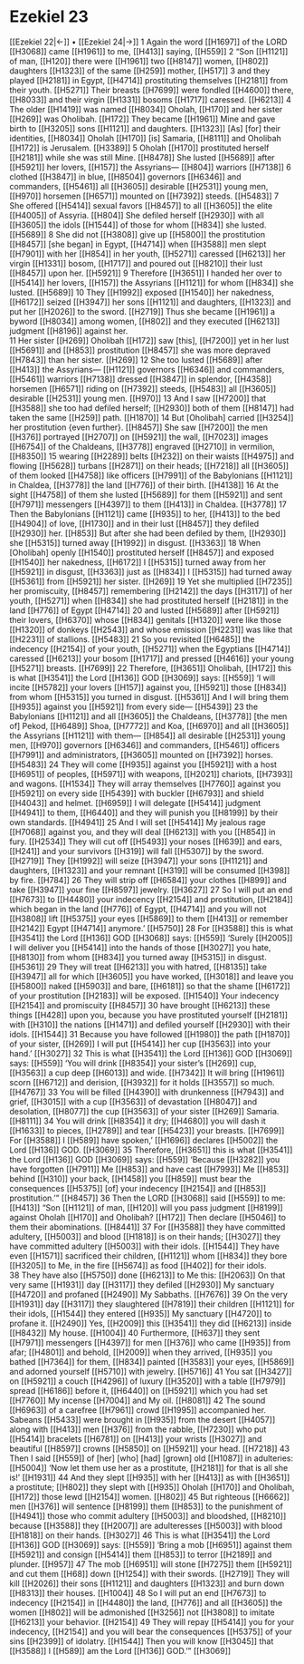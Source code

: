 # Ezekiel 23
[[Ezekiel 22|←]] • [[Ezekiel 24|→]]
1 Again the word [[H1697]] of the LORD [[H3068]] came [[H1961]] to me, [[H413]] saying, [[H559]] 
2 “Son [[H1121]] of man, [[H120]] there were [[H1961]] two [[H8147]] women, [[H802]] daughters [[H1323]] of the same [[H259]] mother, [[H517]] 
3 and they played [[H2181]] in Egypt, [[H4714]] prostituting themselves [[H2181]] from their youth. [[H5271]] Their breasts [[H7699]] were fondled [[H4600]] there, [[H8033]] and their virgin [[H1331]] bosoms [[H1717]] caressed. [[H6213]] 
4 The older [[H1419]] was named [[H8034]] Oholah, [[H170]] and her sister [[H269]] was Oholibah. [[H172]] They became [[H1961]] Mine  and gave birth to [[H3205]] sons [[H1121]] and daughters. [[H1323]] [As] [for] their identities, [[H8034]] Oholah [[H170]] [is] Samaria, [[H8111]] and Oholibah [[H172]] is Jerusalem. [[H3389]] 
5 Oholah [[H170]] prostituted herself [[H2181]] while she was still Mine. [[H8478]] She lusted [[H5689]] after [[H5921]] her lovers, [[H157]] the Assyrians— [[H804]] warriors [[H7138]] 
6 clothed [[H3847]] in blue, [[H8504]] governors [[H6346]] and commanders, [[H5461]] all [[H3605]] desirable [[H2531]] young men, [[H970]] horsemen [[H6571]] mounted on [[H7392]] steeds. [[H5483]] 
7 She offered [[H5414]] sexual favors [[H8457]] to all [[H3605]] the elite [[H4005]] of Assyria. [[H804]] She defiled herself [[H2930]] with all [[H3605]] the idols [[H1544]] of those for whom [[H834]] she lusted. [[H5689]] 
8 She did not [[H3808]] give up [[H5800]] the prostitution [[H8457]] [she began] in Egypt, [[H4714]] when [[H3588]] men slept [[H7901]] with her [[H854]] in her youth, [[H5271]] caressed [[H6213]] her virgin [[H1331]] bosom, [[H1717]] and poured out [[H8210]] their lust [[H8457]] upon her. [[H5921]] 
9 Therefore [[H3651]] I handed her over to [[H5414]] her lovers, [[H157]] the Assyrians [[H1121]] for whom [[H834]] she lusted. [[H5689]] 
10 They [[H1992]] exposed [[H1540]] her nakedness, [[H6172]] seized [[H3947]] her sons [[H1121]] and daughters, [[H1323]] and put her [[H2026]] to the sword. [[H2719]] Thus she became [[H1961]] a byword [[H8034]] among women, [[H802]] and they executed [[H6213]] judgment [[H8196]] against her.  
11 Her sister [[H269]] Oholibah [[H172]] saw [this], [[H7200]] yet in her lust [[H5691]] and [[H853]] prostitution [[H8457]] she was more depraved [[H7843]] than her sister. [[H269]] 
12 She too lusted [[H5689]] after [[H413]] the Assyrians— [[H1121]] governors [[H6346]] and commanders, [[H5461]] warriors [[H7138]] dressed [[H3847]] in splendor, [[H4358]] horsemen [[H6571]] riding on [[H7392]] steeds, [[H5483]] all [[H3605]] desirable [[H2531]] young men. [[H970]] 
13 And I saw [[H7200]] that [[H3588]] she too had defiled herself; [[H2930]] both of them [[H8147]] had taken the same [[H259]] path. [[H1870]] 
14 But [Oholibah] carried [[H3254]] her prostitution {even further}. [[H8457]] She saw [[H7200]] the men [[H376]] portrayed [[H2707]] on [[H5921]] the wall, [[H7023]] images [[H6754]] of the Chaldeans, [[H3778]] engraved [[H2710]] in vermilion, [[H8350]] 
15 wearing [[H2289]] belts [[H232]] on their waists [[H4975]] and flowing [[H5628]] turbans [[H2871]] on their heads; [[H7218]] all [[H3605]] of them looked [[H4758]] like officers [[H7991]] of the Babylonians [[H1121]] in Chaldea, [[H3778]] the land [[H776]] of their birth. [[H4138]] 
16 At the sight [[H4758]] of them she lusted [[H5689]] for them [[H5921]] and sent [[H7971]] messengers [[H4397]] to them [[H413]] in Chaldea. [[H3778]] 
17 Then the Babylonians [[H1121]] came [[H935]] to her, [[H413]] to the bed [[H4904]] of love, [[H1730]] and in their lust [[H8457]] they defiled [[H2930]] her. [[H853]] But after she had been defiled by them, [[H2930]] she [[H5315]] turned away [[H1992]] in disgust. [[H3363]] 
18 When [Oholibah] openly [[H1540]] prostituted herself [[H8457]] and exposed [[H1540]] her nakedness, [[H6172]] I [[H5315]] turned away from her [[H5921]] in disgust, [[H3363]] just as [[H834]] I [[H5315]] had turned away [[H5361]] from [[H5921]] her sister. [[H269]] 
19 Yet she multiplied [[H7235]] her promiscuity, [[H8457]] remembering [[H2142]] the days [[H3117]] of her youth, [[H5271]] when [[H834]] she had prostituted herself [[H2181]] in the land [[H776]] of Egypt [[H4714]] 
20 and lusted [[H5689]] after [[H5921]] their lovers, [[H6370]] whose [[H834]] genitals [[H1320]] were like those [[H1320]] of donkeys [[H2543]] and whose emission [[H2231]] was like that [[H2231]] of stallions. [[H5483]] 
21 So you revisited [[H6485]] the indecency [[H2154]] of your youth, [[H5271]] when the Egyptians [[H4714]] caressed [[H6213]] your bosom [[H1717]] and pressed [[H4616]] your young [[H5271]] breasts. [[H7699]] 
22 Therefore, [[H3651]] Oholibah, [[H172]] this is what [[H3541]] the Lord [[H136]] GOD [[H3069]] says: [[H559]] ‘I will incite [[H5782]] your lovers [[H157]] against you, [[H5921]] those [[H834]] from whom [[H5315]] you turned in disgust. [[H5361]] And I will bring them [[H935]] against you [[H5921]] from every side— [[H5439]] 
23 the Babylonians [[H1121]] and all [[H3605]] the Chaldeans, [[H3778]] [the men of] Pekod, [[H6489]] Shoa, [[H7772]] and Koa, [[H6970]] and all [[H3605]] the Assyrians [[H1121]] with them— [[H854]] all desirable [[H2531]] young men, [[H970]] governors [[H6346]] and commanders, [[H5461]] officers [[H7991]] and administrators, [[H3605]] mounted on [[H7392]] horses. [[H5483]] 
24 They will come [[H935]] against you [[H5921]] with a host [[H6951]] of peoples, [[H5971]] with weapons, [[H2021]] chariots, [[H7393]] and wagons. [[H1534]] They will array themselves [[H7760]] against you [[H5921]] on every side [[H5439]] with buckler [[H6793]] and shield [[H4043]] and helmet. [[H6959]] I will delegate [[H5414]] judgment [[H4941]] to them, [[H6440]] and they will punish you [[H8199]] by their own standards. [[H4941]] 
25 And I will set [[H5414]] My jealous rage [[H7068]] against you,  and they will deal [[H6213]] with you [[H854]] in fury. [[H2534]] They will cut off [[H5493]] your noses [[H639]] and ears, [[H241]] and your survivors [[H319]] will fall [[H5307]] by the sword. [[H2719]] They [[H1992]] will seize [[H3947]] your sons [[H1121]] and daughters, [[H1323]] and your remnant [[H319]] will be consumed [[H398]] by fire. [[H784]] 
26 They will strip off [[H6584]] your clothes [[H899]] and take [[H3947]] your fine [[H8597]] jewelry. [[H3627]] 
27 So I will put an end [[H7673]] to [[H4480]] your indecency [[H2154]] and prostitution, [[H2184]] which began in the land [[H776]] of Egypt, [[H4714]] and you will not [[H3808]] lift [[H5375]] your eyes [[H5869]] to them [[H413]] or remember [[H2142]] Egypt [[H4714]] anymore.’ [[H5750]] 
28 For [[H3588]] this is what [[H3541]] the Lord [[H136]] GOD [[H3068]] says: [[H559]] ‘Surely [[H2005]] I will deliver you [[H5414]] into the hands of those [[H3027]] you hate, [[H8130]] from whom [[H834]] you turned away [[H5315]] in disgust. [[H5361]] 
29 They will treat [[H6213]] you with hatred, [[H8135]] take [[H3947]] all for which [[H3605]] you have worked, [[H3018]] and leave you [[H5800]] naked [[H5903]] and bare, [[H6181]] so that the shame [[H6172]] of your prostitution [[H2183]] will be exposed. [[H1540]] Your indecency [[H2154]] and promiscuity [[H8457]] 
30 have brought [[H6213]] these things [[H428]] upon you,  because you have prostituted yourself [[H2181]] with [[H310]] the nations [[H1471]] and defiled yourself [[H2930]] with their idols. [[H1544]] 
31 Because you have followed [[H1980]] the path [[H1870]] of your sister, [[H269]] I will put [[H5414]] her cup [[H3563]] into your hand.’ [[H3027]] 
32 This is what [[H3541]] the Lord [[H136]] GOD [[H3069]] says: [[H559]] ‘You will drink [[H8354]] your sister’s [[H269]] cup, [[H3563]] a cup deep [[H6013]] and wide. [[H7342]] It will bring [[H1961]] scorn [[H6712]] and derision, [[H3932]] for it holds [[H3557]] so much. [[H4767]] 
33 You will be filled [[H4390]] with drunkenness [[H7943]] and grief, [[H3015]] with a cup [[H3563]] of devastation [[H8047]] and desolation, [[H8077]] the cup [[H3563]] of your sister [[H269]] Samaria. [[H8111]] 
34 You will drink [[H8354]] it dry; [[H4680]] you will dash it [[H1633]] to pieces, [[H2789]] and tear [[H5423]] your breasts. [[H7699]] For [[H3588]] I [[H589]] have spoken,’ [[H1696]] declares [[H5002]] the Lord [[H136]] GOD. [[H3069]] 
35 Therefore, [[H3651]] this is what [[H3541]] the Lord [[H136]] GOD [[H3069]] says: [[H559]] ‘Because [[H3282]] you have forgotten [[H7911]] Me [[H853]] and have cast [[H7993]] Me [[H853]] behind [[H310]] your back, [[H1458]] you [[H859]] must bear the consequences [[H5375]] [of] your indecency [[H2154]] and [[H853]] prostitution.’” [[H8457]] 
36 Then the LORD [[H3068]] said [[H559]] to me: [[H413]] “Son [[H1121]] of man, [[H120]] will you pass judgment [[H8199]] against Oholah [[H170]] and Oholibah? [[H172]] Then declare [[H5046]] to them  their abominations. [[H8441]] 
37 For [[H3588]] they have committed adultery, [[H5003]] and blood [[H1818]] is on their hands; [[H3027]] they have committed adultery [[H5003]] with their idols. [[H1544]] They have even [[H1571]] sacrificed their children, [[H1121]] whom [[H834]] they bore [[H3205]] to Me,  in the fire [[H5674]] as food [[H402]] for their idols.  
38 They have also [[H5750]] done [[H6213]] to Me  this: [[H2063]] On that very same [[H1931]] day [[H3117]] they defiled [[H2930]] My sanctuary [[H4720]] and profaned [[H2490]] My Sabbaths. [[H7676]] 
39 On the very [[H1931]] day [[H3117]] they slaughtered [[H7819]] their children [[H1121]] for their idols, [[H1544]] they entered [[H935]] My sanctuary [[H4720]] to profane it. [[H2490]] Yes, [[H2009]] this [[H3541]] they did [[H6213]] inside [[H8432]] My house. [[H1004]] 
40 Furthermore, [[H637]] they sent [[H7971]] messengers [[H4397]] for men [[H376]] who came [[H935]] from afar; [[H4801]] and behold, [[H2009]] when they arrived, [[H935]] you bathed [[H7364]] for them, [[H834]] painted [[H3583]] your eyes, [[H5869]] and adorned yourself [[H5710]] with jewelry. [[H5716]] 
41 You sat [[H3427]] on [[H5921]] a couch [[H4296]] of luxury [[H3520]] with a table [[H7979]] spread [[H6186]] before it, [[H6440]] on [[H5921]] which you had set [[H7760]] My incense [[H7004]] and My oil. [[H8081]] 
42 The sound [[H6963]] of a carefree [[H7961]] crowd [[H1995]] accompanied her.  Sabeans [[H5433]] were brought in [[H935]] from the desert [[H4057]] along with [[H413]] men [[H376]] from the rabble, [[H7230]] who put [[H5414]] bracelets [[H6781]] on [[H413]] your wrists [[H3027]] and beautiful [[H8597]] crowns [[H5850]] on [[H5921]] your head. [[H7218]] 
43 Then I said [[H559]] of [her] [who] [had] [grown] old [[H1087]] in adulteries: [[H5004]] ‘Now  let them use her as a prostitute, [[H2181]] for that is all she is!’ [[H1931]] 
44 And they slept [[H935]] with her [[H413]] as with [[H3651]] a prostitute; [[H802]] they slept with [[H935]] Oholah [[H170]] and Oholibah, [[H172]] those lewd [[H2154]] women. [[H802]] 
45 But righteous [[H6662]] men [[H376]] will sentence [[H8199]] them [[H853]] to the punishment of [[H4941]] those who commit adultery [[H5003]] and bloodshed, [[H8210]] because [[H3588]] they [[H2007]] are adulteresses [[H5003]] with blood [[H1818]] on their hands. [[H3027]] 
46 This is what [[H3541]] the Lord [[H136]] GOD [[H3069]] says: [[H559]] ‘Bring a mob [[H6951]] against them [[H5921]] and consign [[H5414]] them [[H853]] to terror [[H2189]] and plunder. [[H957]] 
47 The mob [[H6951]] will stone [[H7275]] them [[H5921]] and cut them [[H68]] down [[H1254]] with their swords. [[H2719]] They will kill [[H2026]] their sons [[H1121]] and daughters [[H1323]] and burn down [[H8313]] their houses. [[H1004]] 
48 So I will put an end [[H7673]] to indecency [[H2154]] in [[H4480]] the land, [[H776]] and all [[H3605]] the women [[H802]] will be admonished [[H3256]] not [[H3808]] to imitate [[H6213]] your behavior. [[H2154]] 
49 They will repay [[H5414]] you for your indecency, [[H2154]] and you will bear the consequences [[H5375]] of your sins [[H2399]] of idolatry. [[H1544]] Then you will know [[H3045]] that [[H3588]] I [[H589]] am the Lord [[H136]] GOD.’” [[H3069]] 
